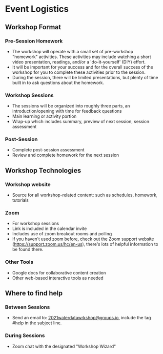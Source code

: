 # Event Logistics

## Workshop Format
### Pre-Session Homework
* The workshop will operate with a small set of pre-workshop "homework" activities. These activities may include watching a short video presentation, readings, and/or a 'do-it-yourself' (DIY) effort.
* It will be important for your success and for the overall success of the workshop for you to complete these activities prior to the session.
* During the session, there will be limited presentations, but plenty of time built in to ask questions about the homework.  

### Workshop Sessions
* The sessions will be organized into roughly three parts, an introduction/opening with time for feedback questions
* Main learning or activity portion
* Wrap-up which includes summary, preview of next session, session assessment 

### Post-Session
* Complete post-session assessment
* Review and complete homework for the next session

## Workshop Technologies
### Workshop website
* Source for all workshop-related content: such as schedules, homework, tutorials 

### Zoom 
* For workshop sessions
* Link is included in the calendar invite
* Includes use of zoom breakout rooms and polling 
* If you haven't used zoom before, check out the Zoom support website (https://support.zoom.us/hc/en-us), there's lots of helpful information to be found there.

### Other Tools
* Google docs for collaborative content creation
* Other web-based interactive tools as needed

## Where to find help
### Between Sessions
* Send an email to: 2021waterdatawrkshop@groups.io, include the tag #help in the subject line.

### During Sessions
* Zoom chat with the designated "Workshop Wizard"
